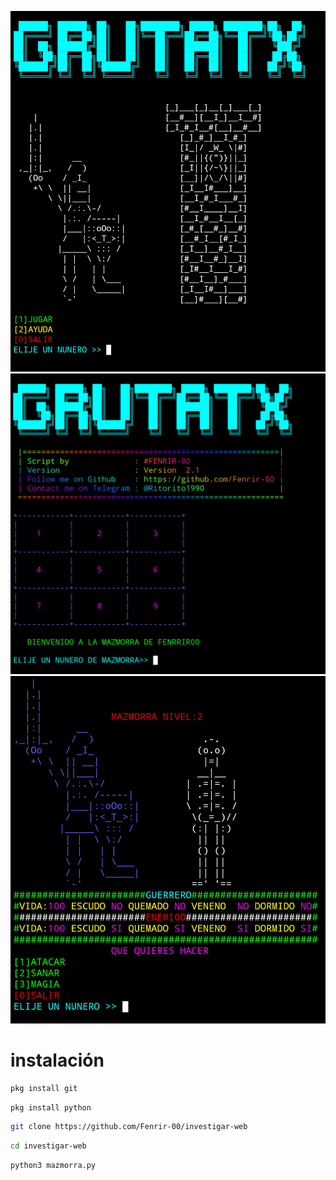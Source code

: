 
![Screenshot](mazmorratx.png)
![Screenshot](mazmorratx1.png)
![Screenshot](mazmorratx2.png)
# instalación
``` bash
pkg install git
```
```bash
pkg install python
```
```bash
git clone https://github.com/Fenrir-00/investigar-web
```
```bash
cd investigar-web
```
```bash
python3 mazmorra.py
```



